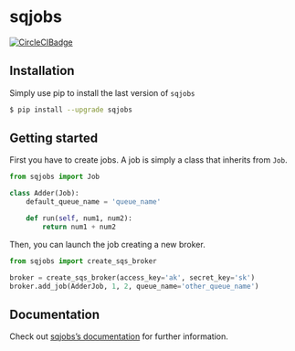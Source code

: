 # sqjobs

[![CircleCIBadge]][CircleCI]


## Installation

Simply use pip to install the last version of ``sqjobs``

```sh
$ pip install --upgrade sqjobs
```


## Getting started

First you have to create jobs. A job is simply a class that inherits
from ``Job``.

```python
from sqjobs import Job

class Adder(Job):
    default_queue_name = 'queue_name'

    def run(self, num1, num2):
        return num1 + num2
```

Then, you can launch the job creating a new broker.

```python
from sqjobs import create_sqs_broker

broker = create_sqs_broker(access_key='ak', secret_key='sk')
broker.add_job(AdderJob, 1, 2, queue_name='other_queue_name')
```


## Documentation

Check out [sqjobs’s documentation] for further information.



[sqjobs’s documentation]: https://sqjobs.readthedocs.org
[CircleCI]: https://circleci.com/gh/igalarzab/sqjobs
[CircleCIBadge]: https://circleci.com/gh/igalarzab/sqjobs.svg?style=svg
